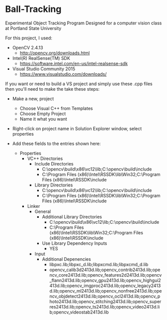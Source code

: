 # Ball-Tracking
Experimental Object Tracking Program Designed for a computer vision class at Portland State University

For this project, I used:
  - OpenCV 2.4.13
    - http://opencv.org/downloads.html
  - Intel(R) RealSense(TM) SDK
    - https://software.intel.com/en-us/intel-realsense-sdk
  - Visual Studio Community 2015
    - https://www.visualstudio.com/downloads/
    
If you want or need to build a VS project and simply use these .cpp files then you'll need to make the take these steps:
  - Make a new, project
    - Choose Visual C++ from Templates
    - Choose Empty Project 
    - Name it what you want
  - Right-click on project name in Solution Explorer window, select properties
  - Add these fields to the entries shown here:
  
    - Properties				
      - VC++ Directories			
        - Include Directories		
          - C:\opencv\build\x86\vc12\lib;C:\opencv\build\include	
          - C:\Program Files (x86)\Intel\RSSDK\lib\Win32;C:\Program Files (x86)\Intel\RSSDK\include	
        - Library Directories		
          - C:\opencv\build\x86\vc12\lib;C:\opencv\build\include	
          - C:\Program Files (x86)\Intel\RSSDK\lib\Win32;C:\Program Files (x86)\Intel\RSSDK\include	
      - Linker			
        - General		
          - Additional Library Directories	
            - C:\opencv\build\x86\vc12\lib;C:\opencv\build\include
            - C:\Program Files (x86)\Intel\RSSDK\lib\Win32;C:\Program Files (x86)\Intel\RSSDK\include
          - Use Library Dependency Inputs	
            - YES
        - Input		
          - Additional Depenencies	
            - libpxc.lib;libpxc_d.lib;libpxcmd.lib;libpxcmd_d.lib
            - opencv_calib3d2413d.lib;opencv_contrib2413d.lib;opencv_core2413d.lib;opencv_features2d2413d.lib;opencv_flann2413d.lib;opencv_gpu2413d.lib;opencv_highgui2413d.lib;opencv_imgproc2413d.lib;opencv_legacy2413d.lib;opencv_ml2413d.lib;opencv_nonfree2413d.lib;opencv_objdetect2413d.lib;opencv_ocl2413d.lib;opencv_photo2413d.lib;opencv_stitching2413d.lib;opencv_superres2413d.lib;opencv_ts2413d.lib;opencv_video2413d.lib;opencv_videostab2413d.lib
            
  

  

